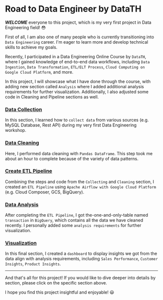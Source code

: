 # Road to Data Engineer by DataTH

***WELCOME*** everyone to this project, which is my very first project in Data Engineering field! :flushed:

First of all, I am also one of many people who is currently transitioning into `Data Engineering` career. I'm eager to learn more and develop technical skills to achieve my goals.

Recently, I participated in a Data Engineering Online Course by `DataTH`, where I gained knowledge of end-to-end data workflows, including `Data Ingestion`, `Data Transformation`, `ETL/ELT Process`, `Cloud Computing on Google Cloud Platform`, and more.  

In this project, I will showcase what I have done through the course, with adding new section called `Analysis` where I added additional analysis requirements for further visualization. Additionally, I also adjusted some code in Cleaning and Pipeline sections as well.

### [Data Collection](Collect_data)

In this section, I learned how to `collect data` from various sources (e.g. MySQL Database, Rest API) during my very first Data Engineering workshop.

### [Data Cleaning](Clean_data_with_Pandas)

Here, I performed data cleaning with `Pandas DataFrame`. This step took me about an hour to complete because of the variety of data patterns.

### [Create ETL Pipeline](Pipeline)
Combining the steps and code from the `Collecting` and `Cleaning` section, I created an `ETL Pipeline` using `Apache Airflow with Google Cloud Platform` (e.g. Cloud Composer, GCS, BigQuery).

### [Data Analysis](Data_Analysis)
After completing the `ETL Pipeline`, I got the-one-and-only-table named `transaction` in `BigQuery`, which contains all the data we have cleaned recently. I personally added some `analysis requirements` for further visualization.

### [Visualization](Visualization)
In this final section, I created a `dashboard` to display insights we got from the data align with analysis requirements, including `Sales Performance`, `Customer Insights`, `Product Insights`.

_________________________________________________________________________________________________________________________________________________________________
And that's all for this project! If you would like to dive deeper into details by section, please click on the specific section above.

I hope you find this project insightful and enjoyable! :smiley:
